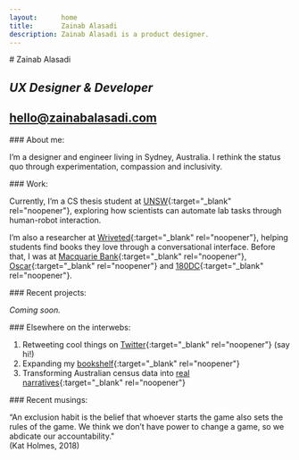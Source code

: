 ```yaml
---
layout:      home
title:       Zainab Alasadi
description: Zainab Alasadi is a product designer. 
---
```

<section markdown="1">
# Zainab Alasadi

## *UX Designer & Developer*

## [hello@zainabalasadi.com](mailto:hello@zainabalasadi.com)
</section>


<section markdown="1">
### About me:

I’m a designer and engineer living in Sydney, Australia. I rethink the status quo through experimentation, compassion and inclusivity.
</section>


<section markdown="1">
### Work:

Currently, I’m a CS thesis student at [UNSW](https://www.engineering.unsw.edu.au/computer-science-engineering/){:target="_blank" rel="noopener"}, exploring how scientists can automate lab tasks through human-robot interaction.

I’m also a researcher at [Wriveted](https://www.wriveted.com/){:target="_blank" rel="noopener"}, helping students find books they love through a conversational interface. Before that, I was at [Macquarie Bank](https://www.macquarie.com.au/){:target="_blank" rel="noopener"}, [Oscar](https://www.sharewithoscar.com/){:target="_blank" rel="noopener"} and [180DC](https://180dc.org/){:target="_blank" rel="noopener"}.
</section>


<section markdown="1" class="no-width">
### Recent projects:

*Coming soon.*
</section>


<section markdown="1" class="no-width">
### Elsewhere on the interwebs:

1. Retweeting cool things on [Twitter](https://twitter.com/zalasadi_){:target="_blank" rel="noopener"} (say hi!)
2. Expanding my [bookshelf](https://www.goodreads.com/zainabalasadi){:target="_blank" rel="noopener"}
3. Transforming Australian census data into [real narratives](https://twitter.com/censaus?lang=en){:target="_blank" rel="noopener"}
</section>

<section markdown="1">
### Recent musings:

“An exclusion habit is the belief that whoever starts the game also sets the rules of the game. We think we don’t have power to change a game, so we abdicate our accountability."  
(Kat Holmes, 2018)
</section>